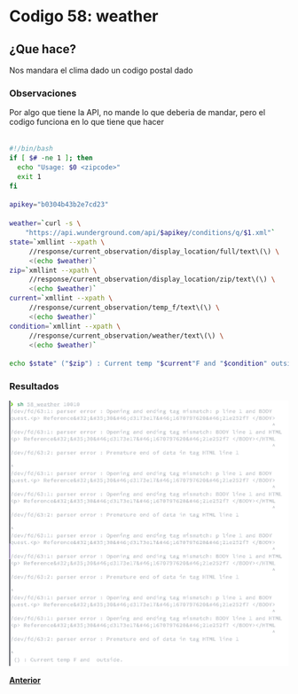 # Codigo 58: weather

## ¿Que hace?
Nos mandara el clima dado un codigo postal dado

### **Observaciones**
Por algo que tiene la API, no mande lo que deberia de mandar, pero el codigo funciona en lo que tiene que hacer

```bash

#!/bin/bash
if [ $# -ne 1 ]; then
  echo "Usage: $0 <zipcode>"
  exit 1
fi

apikey="b0304b43b2e7cd23" 

weather=`curl -s \
    "https://api.wunderground.com/api/$apikey/conditions/q/$1.xml"`
state=`xmllint --xpath \
     //response/current_observation/display_location/full/text\(\) \
     <(echo $weather)`
zip=`xmllint --xpath \
     //response/current_observation/display_location/zip/text\(\) \
     <(echo $weather)`
current=`xmllint --xpath \
     //response/current_observation/temp_f/text\(\) \
     <(echo $weather)`
condition=`xmllint --xpath \
     //response/current_observation/weather/text\(\) \
     <(echo $weather)`

echo $state" ("$zip") : Current temp "$current"F and "$condition" outside." 
```
### **Resultados**

![](https://github.com/SPM-UPVictoria/test-git-itsHaydo/blob/main/capturas/capturas/58.png)

**[Anterior](https://github.com/SPM-UPVictoria/test-git-itsHaydo)**

